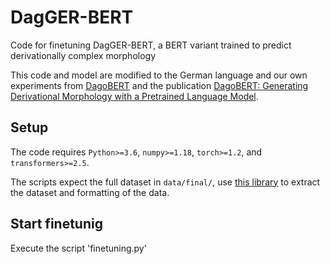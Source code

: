 # DagGER-BERT

Code for finetuning DagGER-BERT, a BERT variant trained to predict derivationally complex morphology

This code and model are modified to the German language and our own experiments from [DagoBERT](https://github.com/valentinhofmann/dagobert)
and the publication [DagoBERT: Generating Derivational Morphology
with a Pretrained Language Model](https://aclanthology.org/2020.emnlp-main.316.pdf).

## Setup

The code requires `Python>=3.6`, `numpy>=1.18`, `torch>=1.2`, and `transformers>=2.5`.

The scripts expect the full dataset in `data/final/`, use [this library](https://github.com/AnnaKenter/DerivativeCorpusGerman)
to extract the dataset and formatting of the data.

## Start finetunig
Execute the script 'finetuning.py'